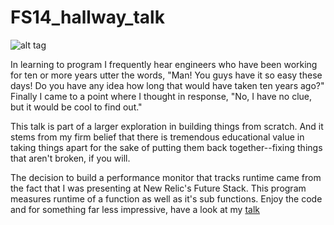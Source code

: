 FS14_hallway_talk
=================
![alt tag](https://dl.dropbox.com/s/kz0uiul5fmv7oyo/Screenshot%202014-11-04%2013.39.38.png?dl=0)

In learning to program I frequently hear engineers who have been working for ten or more years utter the words, "Man! You guys have it so easy these days! Do you have any idea how long that would have taken ten years ago?" Finally I came to a point where I thought in response, "No, I have no clue, but it would be cool to find out."

This talk is part of a larger exploration in building things from scratch. And it stems from my firm belief that there is tremendous educational value in taking things apart for the sake of putting them back together--fixing things that aren't broken, if you will. 

The decision to build a performance monitor that tracks runtime came from the fact that I was presenting at New Relic's Future Stack. This program measures runtime of a function as well as it's sub functions. Enjoy the code and for something far less impressive, have a look at my [talk](http://youtu.be/KN_BKJdv1-o)
